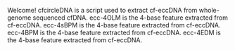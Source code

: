 Welcome!
cfcircleDNA is a script used to extract cf-eccDNA from whole-genome sequenced cfDNA.
ecc-4OLM is the 4-base feature extracted from cf-eccDNA.
ecc-4sBPM is the 4-base feature extracted from cf-eccDNA.
ecc-4BPM is the 4-base feature extracted from cf-eccDNA.
ecc-4EDM is the 4-base feature extracted from cf-eccDNA.
